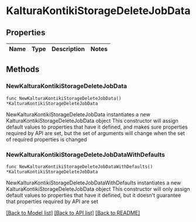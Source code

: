# KalturaKontikiStorageDeleteJobData

## Properties

Name | Type | Description | Notes
------------ | ------------- | ------------- | -------------

## Methods

### NewKalturaKontikiStorageDeleteJobData

`func NewKalturaKontikiStorageDeleteJobData() *KalturaKontikiStorageDeleteJobData`

NewKalturaKontikiStorageDeleteJobData instantiates a new KalturaKontikiStorageDeleteJobData object
This constructor will assign default values to properties that have it defined,
and makes sure properties required by API are set, but the set of arguments
will change when the set of required properties is changed

### NewKalturaKontikiStorageDeleteJobDataWithDefaults

`func NewKalturaKontikiStorageDeleteJobDataWithDefaults() *KalturaKontikiStorageDeleteJobData`

NewKalturaKontikiStorageDeleteJobDataWithDefaults instantiates a new KalturaKontikiStorageDeleteJobData object
This constructor will only assign default values to properties that have it defined,
but it doesn't guarantee that properties required by API are set


[[Back to Model list]](../README.md#documentation-for-models) [[Back to API list]](../README.md#documentation-for-api-endpoints) [[Back to README]](../README.md)


